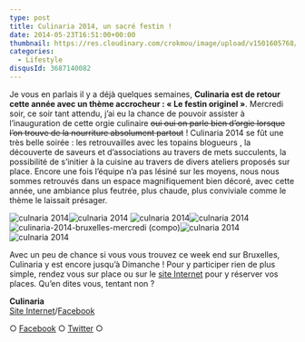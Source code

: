 ```yaml
---
type: post
title: Culinaria 2014, un sacré festin !
date: 2014-05-23T16:51:00+00:00
thumbnail: https://res.cloudinary.com/crokmou/image/upload/v1501605768/culinaria-2014-bruxelles-mercredi-160x107_yolefw.jpg
categories: 
  - Lifestyle
disqusId: 3687140082
---
```


Je vous en parlais il y a déjà quelques semaines, **Culinaria est de retour cette année avec un thème accrocheur : « Le festin originel »**. Mercredi soir, ce soir tant attendu, j’ai eu la chance de pouvoir assister à l’inauguration de cette orgie culinaire <del>oui oui on parle bien d’orgie lorsque l’on trouve de la nourriture absolument partout</del> ! Culinaria 2014 se fût une très belle soirée : les retrouvailles avec les topains blogueurs , la découverte de saveurs et d’associations au travers de mets succulents, la possibilité de s’initier à la cuisine au travers de divers ateliers proposés sur place. Encore une fois l’équipe n’a pas lésiné sur les moyens, nous nous sommes retrouvés dans un espace magnifiquement bien décoré, avec cette année, une ambiance plus feutrée, plus chaude, plus conviviale comme le thème le laissait présager.

![culnaria 2014](https://res.cloudinary.com/crokmou/image/upload/v1501605772/culinaria-2014-bruxelles-mercredi-12_gj9u0s.jpg)![culnaria 2014](https://res.cloudinary.com/crokmou/image/upload/v1501605765/culinaria-2014-bruxelles-mercredi-1_lepllg.jpg) ![culnaria 2014](https://res.cloudinary.com/crokmou/image/upload/v1501605767/culinaria-2014-bruxelles-mercredi-3_ierey7.jpg)![culnaria 2014](https://res.cloudinary.com/crokmou/image/upload/v1501605768/culinaria-2014-bruxelles-mercredi-10_xrrtlp.jpg)![culinaria-2014-bruxelles-mercredi (compo)](https://res.cloudinary.com/crokmou/image/upload/v1501605774/culinaria-2014-bruxelles-mercredi-compo_tosb2g.jpg)![culnaria 2014](https://res.cloudinary.com/crokmou/image/upload/v1501605768/culinaria-2014-bruxelles-mercredi-4_j0sewo.jpg)![culnaria 2014](https://res.cloudinary.com/crokmou/image/upload/v1501605769/culinaria-2014-bruxelles-mercredi-14_jf9ejh.jpg)

Avec un peu de chance si vous vous trouvez ce week end sur Bruxelles, Culinaria y est encore jusqu’à Dimanche ! Pour y participer rien de plus simple, rendez vous sur place ou sur le [site Internet](http://www.culinariasquare.com/) pour y réserver vos places. Qu’en dites vous, tentant non ?

**Culinaria**  
[Site Internet](http://www.culinariasquare.com/)/[Facebook](https://www.facebook.com/culinariabelgium)

○ [Facebook](https://www.facebook.com/crokmou.blog) ○ [Twitter](https://twitter.com/Crokmou) ○